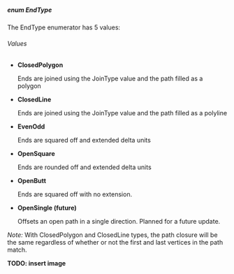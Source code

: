 ##### enum EndType

The EndType enumerator has 5 values: 

###### Values
* **ClosedPolygon**

    Ends are joined using the JoinType value and the path filled as a polygon 

* **ClosedLine**

    Ends are joined using the JoinType value and the path filled as a polyline 

* **EvenOdd**

    Ends are squared off and extended delta units 

* **OpenSquare**

    Ends are rounded off and extended delta units 

* **OpenButt**

    Ends are squared off with no extension. 

* **OpenSingle (future)**

    Offsets an open path in a single direction. Planned for a future update. 

*Note:* With ClosedPolygon and ClosedLine types, the path closure will be the same regardless of whether or not the first and last vertices in the path match.

**TODO: insert image**
